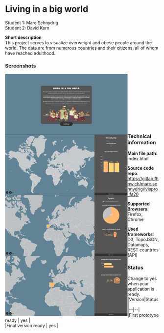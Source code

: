 # Living in a big world

Student 1: Marc Schnydrig  
Student 2: David Kern

**Short description**  
This project serves to visualize overweight and obese people around the world.
The data are from numerous countries and their citizens, all of whom have reached adulthood.

### Screenshots
<img src="https://github.com/marcschny/BigWorld/blob/master/img/bigworld1.png" width="400" align="left"/>
<img src="https://github.com/marcschny/BigWorld/blob/master/img/bigworld2.png" width="400" align="left"/>
<img src="https://github.com/marcschny/BigWorld/blob/master/img/bigworld3.png" width="400" align="left"/>
<img src="https://github.com/marcschny/BigWorld/blob/master/img/bigworld4.png" width="400" align="left"/>


</br></br></br></br></br>
</br></br></br></br></br>
### Technical information
**Main file path**: index.html

**Source code repo**: https://gitlab.fhnw.ch/marc.schnydrig/ivispro_fs20

**Supported Browsers**: Firefox, Chrome

**Used frameworks**:
D3, TopoJSON, Datamaps, REST countries (API)

### Status
Change to yes when your application is ready.  
|Version|Status|  
|--|--|  
|First prototype ready | yes |  
|Final version ready  | yes |
